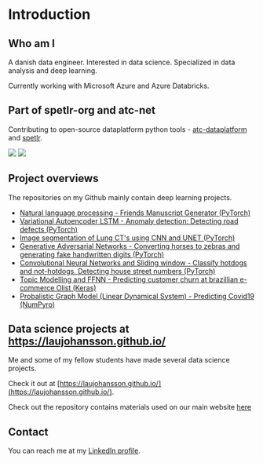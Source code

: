 # Introduction

## Who am I
A danish data engineer. Interested in data science. Specialized in data analysis and deep learning.  

Currently working with Microsoft Azure and Azure Databricks. 

## Part of spetlr-org and atc-net

Contributing to open-source dataplatform python tools - [atc-dataplatform](https://github.com/atc-net/atc-dataplatform) and [spetlr](https://github.com/spetlr-org/spetlr). 




![](https://avatars.githubusercontent.com/u/127737339?s=200&v=4)    ![](https://avatars.githubusercontent.com/u/57902194?s=200&v=4)



## Project overviews

The repositories on my Github mainly contain deep learning projects. 


*	[Natural language processing - Friends Manuscript Generator (PyTorch)](https://github.com/LauJohansson/DeepLearning_NLP_Friends)
*	[Variational Autoencoder LSTM - Anomaly detection: Detecting road defects (PyTorch)](https://github.com/LauJohansson/AnomalyDetection_VAE_LSTM)
*	[Image segmentation of Lung CT's using CNN and UNET (PyTorch)](https://github.com/LauJohansson/ImageSegmentation_lung_CT)
*	[Generative Adversarial Networks - Converting horses to zebras and generating fake handwritten digits (PyTorch)](https://github.com/LauJohansson/GAN_Horse2Zebra_and_MNIST)
*	[Convolutional Neural Networks and Sliding window - Classify hotdogs and not-hotdogs. Detecting house street numbers (PyTorch)](https://github.com/LauJohansson/HotdogNotHotdog_and_StreetViewHouseNumbers)
*	[Topic Modelling and FFNN - Predicting customer churn at brazillian e-commerce Olist (Keras)](https://github.com/LauJohansson/Olist_churn_analysis)
*	[Probalistic Graph Model (Linear Dynamical System) - Predicting Covid19 (NumPyro)](https://github.com/LauJohansson/Predict_Covid19_PGM_NumPyro)


## Data science projects at https://laujohansson.github.io/
Me and some of my fellow students have made several data science projects.

Check it out at [https://laujohansson.github.io/](https://laujohansson.github.io/).

Check out the repository contains materials used on our main website [here](https://github.com/LauJohansson/Explorifydata)

## Contact
You can reach me at my [LinkedIn profile](https://www.linkedin.com/in/lau-johansson/). 


<!--
**LauJohansson/LauJohansson** is a ✨ _special_ ✨ repository because its `README.md` (this file) appears on your GitHub profile.

Here are some ideas to get you started:

- 🔭 I’m currently working on ...
- 🌱 I’m currently learning ...
- 👯 I’m looking to collaborate on ...
- 🤔 I’m looking for help with ...
- 💬 Ask me about ...
- 📫 How to reach me: ...
- 😄 Pronouns: ...
- ⚡ Fun fact: ...
-->
